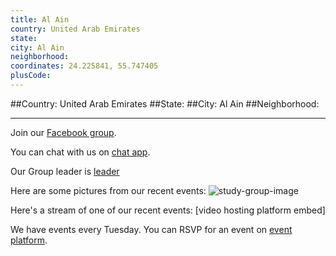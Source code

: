 ```yaml
---
title: Al Ain
country: United Arab Emirates
state: 
city: Al Ain
neighborhood: 
coordinates: 24.225841, 55.747405
plusCode:
---
```


##Country: United Arab Emirates
##State: 
##City: Al Ain
##Neighborhood: 
*****
Join our [Facebook group](https://www.facebook.com/groups/free.code.camp.AlAin).

You can chat with us on [chat app]().

Our Group leader is [leader]()

Here are some pictures from our recent events:
![study-group-image]()

Here's a stream of one of our recent events:
[video hosting platform embed]

We have events every Tuesday. You can RSVP for an event on [event platform]().
